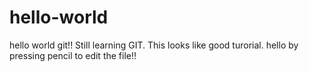 # hello-world
hello world git!!
Still learning GIT. This looks like good turorial.
hello by pressing pencil to edit the file!!
